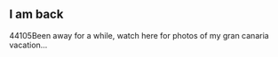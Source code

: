 <article><h2>I am back</h2><time><span class="day">4</span><span class="month">4</span><span class="year">105</span></time>Been away for a while, watch here for photos of my gran canaria vacation...</article>